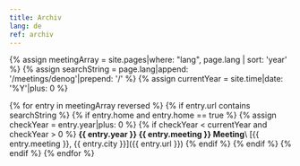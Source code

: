 ```yaml
---
title: Archiv
lang: de
ref: archiv
---
```

{% assign meetingArray = site.pages|where: "lang", page.lang | sort: 'year' %}
{% assign searchString = page.lang|append: '/meetings/denog'|prepend: '/' %}
{% assign currentYear = site.time|date: '%Y'|plus: 0 %}

{% for entry in meetingArray reversed %}
	{% if entry.url contains searchString %}
		{% if entry.home and entry.home == true %}
			{% assign checkYear = entry.year|plus: 0 %}
			{% if checkYear < currentYear and checkYear > 0 %}
**{{ entry.year }} {{ entry.meeting }} Meeting**\\
[{{ entry.meeting }}, {{ entry.city }}]({{ entry.url }})
			{% endif %}
		{% endif %}
	{% endif %}
{% endfor %}
